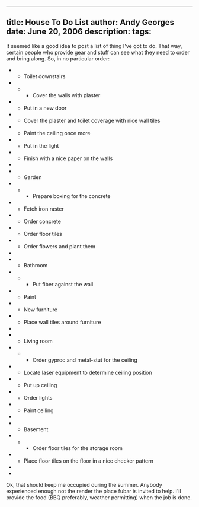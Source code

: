 -----
title:  House To Do List
author: Andy Georges
date: June 20, 2006
description: 
tags: 
-----







It seemed like a good idea to post a list of thing I've got to do. That
way, certain people who provide gear and stuff can see what they need to
order and bring along. So, in no particular order:


-   -   Toilet downstairs
-   -   -   Cover the walls with plaster
-   -   Put in a new door
-   -   Cover the plaster and toilet coverage with nice wall tiles
-   -   Paint the ceiling once more
-   -   Put in the light
-   -   Finish with a nice paper on the walls
-   


-   -   Garden
-   -   -   Prepare boxing for the concrete
-   -   Fetch iron raster
-   -   Order concrete
-   -   Order floor tiles
-   -   Order flowers and plant them
-   


-   -   Bathroom
-   -   -   Put fiber against the wall
-   -   Paint
-   -   New furniture
-   -   Place wall tiles around furniture
-   


-   -   Living room
-   -   -   Order gyproc and metal-stut for the ceiling
-   -   Locate laser equipment to determine ceiling position
-   -   Put up ceiling
-   -   Order lights
-   -   Paint ceiling
-   


-   -   Basement
-   -   -   Order floor tiles for the storage room
-   -   Place floor tiles on the floor in a nice checker pattern
-   


-   


Ok, that should keep me occupied during the summer. Anybody experienced
enough not the render the place fubar is invited to help. I'll provide
the food (BBQ preferably, weather permitting) when the job is done.




